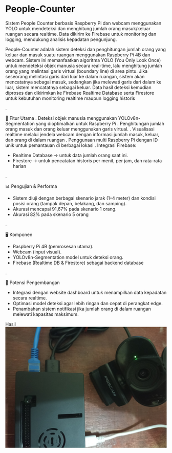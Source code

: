# People-Counter
Sistem People Counter berbasis Raspberry Pi dan webcam menggunakan YOLO untuk mendeteksi dan menghitung jumlah orang masuk/keluar ruangan secara realtime. Data dikirim ke Firebase untuk monitoring dan logging, mendukung analisis kepadatan pengunjung.

People-Counter adalah sistem deteksi dan penghitungan jumlah orang yang keluar dan masuk suatu ruangan menggunakan Raspberry Pi 4B dan webcam. Sistem ini memanfaatkan algoritma YOLO (You Only Look Once) untuk mendeteksi objek manusia secara real-time, lalu menghitung jumlah orang yang melintasi garis virtual (boundary line) di area pintu. Jika seseorang melintasi garis dari luar ke dalam ruangan, sistem akan mencatatnya sebagai masuk, sedangkan jika melewati garis dari dalam ke luar, sistem mencatatnya sebagai keluar. Data hasil deteksi kemudian diproses dan dikirimkan ke Firebase Realtime Database serta Firestore untuk kebutuhan monitoring realtime maupun logging historis

.

🔧 Fitur Utama
. Deteksi objek manusia menggunakan YOLOv8n-Segmentation yang dioptimalkan untuk Raspberry Pi
. Penghitungan jumlah orang masuk dan orang keluar menggunakan garis virtual.
. Visualisasi realtime melalui jendela webcam dengan informasi jumlah masuk, keluar, dan orang di dalam ruangan
. Penggunaan multi Raspberry Pi dengan ID unik untuk pemantauan di berbagai lokasi
. Integrasi Firebase:
  - Realtime Database → untuk data jumlah orang saat ini.
  - Firestore → untuk pencatatan historis per menit, per jam, dan rata-rata harian

.

📊 Pengujian & Performa
- Sistem diuji dengan berbagai skenario jarak (1–4 meter) dan kondisi posisi orang (tampak depan, belakang, dan samping).
- Akurasi mencapai 91,67% pada skenario 1 orang.
- Akurasi 82% pada skenario 5 orang

.

🖥️ Komponen
- Raspberry Pi 4B (pemrosesan utama).
- Webcam (input visual).
- YOLOv8n-Segmentation model untuk deteksi orang.
- Firebase (Realtime DB & Firestore) sebagai backend database

.

🚀 Potensi Pengembangan
- Integrasi dengan website dashboard untuk menampilkan data kepadatan secara realtime.
- Optimasi model deteksi agar lebih ringan dan cepat di perangkat edge.
- Penambahan sistem notifikasi jika jumlah orang di dalam ruangan melewati kapasitas maksimum.

Hasil
![Gambaran Alat People Counting](https://github.com/Harisna/People-Counter/blob/main/Alat%20People%20Counter.jpg?raw=true)
